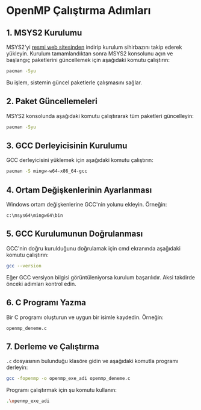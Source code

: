 # OpenMP Çalıştırma Adımları

## 1. MSYS2 Kurulumu
MSYS2'yi [resmi web sitesinden](https://www.msys2.org/) indirip kurulum sihirbazını takip ederek yükleyin. Kurulum tamamlandıktan sonra MSYS2 konsolunu açın ve başlangıç paketlerini güncellemek için aşağıdaki komutu çalıştırın:
```bash
pacman -Syu
```
Bu işlem, sistemin güncel paketlerle çalışmasını sağlar.

## 2. Paket Güncellemeleri
MSYS2 konsolunda aşağıdaki komutu çalıştırarak tüm paketleri güncelleyin:
```bash
pacman -Syu
```

## 3. GCC Derleyicisinin Kurulumu
GCC derleyicisini yüklemek için aşağıdaki komutu çalıştırın:
```bash
pacman -S mingw-w64-x86_64-gcc
```

## 4. Ortam Değişkenlerinin Ayarlanması
Windows ortam değişkenlerine GCC'nin yolunu ekleyin. Örneğin:
```
c:\msys64\mingw64\bin
```

## 5. GCC Kurulumunun Doğrulanması
GCC'nin doğru kurulduğunu doğrulamak için cmd ekranında aşağıdaki komutu çalıştırın:
```bash
gcc --version
```
Eğer GCC versiyon bilgisi görüntüleniyorsa kurulum başarılıdır. Aksi takdirde önceki adımları kontrol edin.

## 6. C Programı Yazma
Bir C programı oluşturun ve uygun bir isimle kaydedin. Örneğin:
```
openmp_deneme.c
```

## 7. Derleme ve Çalıştırma
`.c` dosyasının bulunduğu klasöre gidin ve aşağıdaki komutla programı derleyin:
```bash
gcc -fopenmp -o openmp_exe_adi openmp_deneme.c
```
Programı çalıştırmak için şu komutu kullanın:
```bash
.\openmp_exe_adi
```